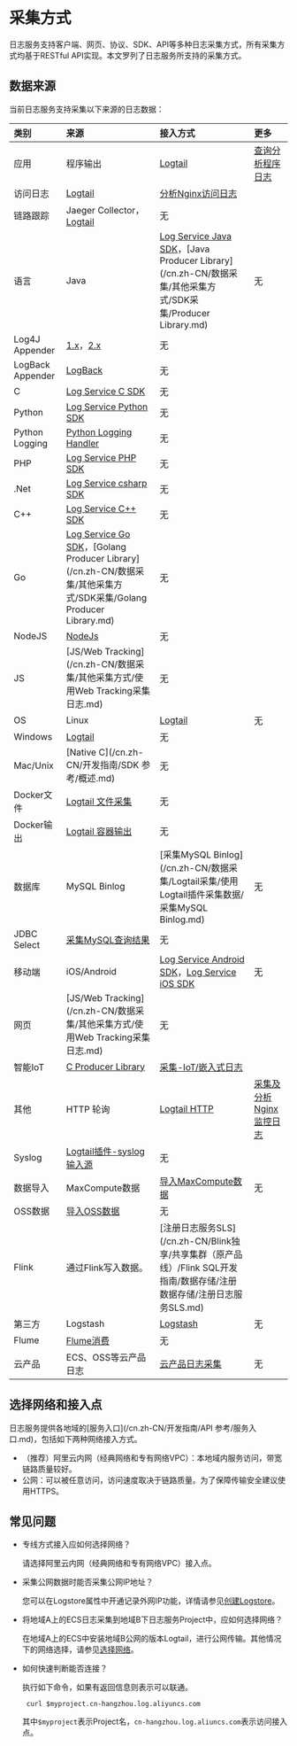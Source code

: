 # 采集方式

日志服务支持客户端、网页、协议、SDK、API等多种日志采集方式，所有采集方式均基于RESTful API实现。本文罗列了日志服务所支持的采集方式。

## 数据来源

当前日志服务支持采集以下来源的日志数据：

|类别|来源|接入方式|更多|
|:-|:-|:---|:-|
|应用|程序输出|[Logtail](/cn.zh-CN/数据采集/Logtail采集/简介/Logtail简介.md)|[查询分析程序日志](/cn.zh-CN/案例与实践/最佳实践/查询分析/查询分析程序日志.md)|
|访问日志|[Logtail](/cn.zh-CN/数据采集/Logtail采集/简介/Logtail简介.md)|[分析Nginx访问日志](/cn.zh-CN/案例与实践/最佳实践/查询分析/分析Nginx访问日志.md)|
|链路跟踪|Jaeger Collector，[Logtail](/cn.zh-CN/数据采集/Logtail采集/简介/Logtail简介.md)|无|
|语言|Java|[Log Service Java SDK](https://github.com/aliyun/aliyun-log-java-sdk)，[Java Producer Library](/cn.zh-CN/数据采集/其他采集方式/SDK采集/Producer Library.md)|无|
|Log4J Appender|[1.x](https://github.com/aliyun/aliyun-log-log4j-appender)，[2.x](https://github.com/aliyun/aliyun-log-log4j2-appender)|无|
|LogBack Appender|[LogBack](https://github.com/aliyun/aliyun-log-logback-appender)|无|
|C|[Log Service C SDK](https://github.com/aliyun/aliyun-log-c-sdk)|无|
|Python|[Log Service Python SDK](https://github.com/aliyun/aliyun-log-python-sdk)|无|
|Python Logging|[Python Logging Handler](https://aliyun-log-python-sdk.readthedocs.io/tutorials/tutorial_logging_handler.html)|无|
|PHP|[Log Service PHP SDK](https://github.com/aliyun/aliyun-log-php-sdk)|无|
|.Net|[Log Service csharp SDK](https://github.com/aliyun/aliyun-log-chsarp-sdk)|无|
|C++|[Log Service C++ SDK](https://github.com/aliyun/aliyun-log-cpp-sdk)|无|
|Go|[Log Service Go SDK](https://github.com/aliyun/aliyun-log-go-sdk)，[Golang Producer Library](/cn.zh-CN/数据采集/其他采集方式/SDK采集/Golang Producer Library.md)|无|
|NodeJS|[NodeJs](https://github.com/aliyun-UED/aliyun-sdk-js)|无|
|JS|[JS/Web Tracking](/cn.zh-CN/数据采集/其他采集方式/使用Web Tracking采集日志.md)|无|
|OS|Linux|[Logtail](/cn.zh-CN/数据采集/Logtail采集/简介/Logtail简介.md)|无|
|Windows|[Logtail](/cn.zh-CN/数据采集/Logtail采集/简介/Logtail简介.md)|无|
|Mac/Unix|[Native C](/cn.zh-CN/开发指南/SDK 参考/概述.md)|无|
|Docker文件|[Logtail 文件采集](/cn.zh-CN/数据采集/Logtail采集/采集容器日志/通过DaemonSet-控制台方式采集Kubernetes文件.md)|无|
|Docker输出|[Logtail 容器输出](/cn.zh-CN/数据采集/Logtail采集/采集容器日志/通过DaemonSet-控制台方式采集Kubernetes标准输出.md)|无|
|数据库|MySQL Binlog|[采集MySQL Binlog](/cn.zh-CN/数据采集/Logtail采集/使用Logtail插件采集数据/采集MySQL Binlog.md)|无|
|JDBC Select|[采集MySQL查询结果](/cn.zh-CN/数据采集/Logtail采集/使用Logtail插件采集数据/采集MySQL查询结果.md)|无|
|移动端|iOS/Android|[Log Service Android SDK](https://github.com/aliyun/aliyun-log-android-sdk)，[Log Service iOS SDK](https://github.com/aliyun/aliyun-log-ios-sdk)|无|
|网页|[JS/Web Tracking](/cn.zh-CN/数据采集/其他采集方式/使用Web Tracking采集日志.md)|无|
|智能IoT|[C Producer Library](https://github.com/aliyun/aliyun-log-c-sdk)|[采集-IoT/嵌入式日志](/cn.zh-CN/案例与实践/最佳实践/采集/采集-IoT/嵌入式日志.md)|
|其他|HTTP 轮询|[Logtail HTTP](/cn.zh-CN/数据采集/Logtail采集/使用Logtail插件采集数据/采集HTTP数据.md)|[采集及分析Nginx监控日志](/cn.zh-CN/案例与实践/最佳实践/查询分析/采集及分析Nginx监控日志.md)|
|Syslog|[Logtail插件-syslog输入源](/cn.zh-CN/数据采集/Logtail采集/使用Logtail插件采集数据/采集Syslog.md)|无|
|数据导入|MaxCompute数据|[导入MaxCompute数据](/cn.zh-CN/数据采集/数据导入/导入MaxCompute数据.md)|无|
|OSS数据|[导入OSS数据](/cn.zh-CN/数据采集/数据导入/导入OSS数据.md)|无|
|Flink|通过Flink写入数据。|[注册日志服务SLS](/cn.zh-CN/Blink独享/共享集群（原产品线）/Flink SQL开发指南/数据存储/注册数据存储/注册日志服务SLS.md)|
|第三方|Logstash|[Logstash](/cn.zh-CN/数据采集/其他采集方式/Logstash/创建Logstash采集配置和处理配置.md)|无|
|Flume|[Flume消费](/cn.zh-CN/消费与投递/实时消费/Flume消费.md)|无|
|云产品|ECS、OSS等云产品日志|[云产品日志采集](/cn.zh-CN/数据采集/云产品日志采集/云产品日志概述.md)|无|

## 选择网络和接入点

日志服务提供各地域的[服务入口](/cn.zh-CN/开发指南/API 参考/服务入口.md)，包括如下两种网络接入方式。

-   （推荐）阿里云内网（经典网络和专有网络VPC）：本地域内服务访问，带宽链路质量较好。
-   公网：可以被任意访问，访问速度取决于链路质量。为了保障传输安全建议使用HTTPS。

## 常见问题

-   专线方式接入应如何选择网络？

    请选择阿里云内网（经典网络和专有网络VPC）接入点。

-   采集公网数据时能否采集公网IP地址？

    您可以在Logstore属性中开通记录外网IP功能，详情请参见[创建Logstore](/cn.zh-CN/数据采集/准备工作/管理Logstore.md)。

-   将地域A上的ECS日志采集到地域B下日志服务Project中，应如何选择网络？

    在地域A上的ECS中安装地域B公网的版本Logtail，进行公网传输。其他情况下的网络选择，请参见[选择网络](/cn.zh-CN/数据采集/Logtail采集/选择网络.md)。

-   如何快速判断能否连接？

    执行如下命令，如果有返回信息则表示可以联通。

    ```
     curl $myproject.cn-hangzhou.log.aliyuncs.com
    ```

    其中`$myproject`表示Project名，`cn-hangzhou.log.aliuncs.com`表示访问接入点。


